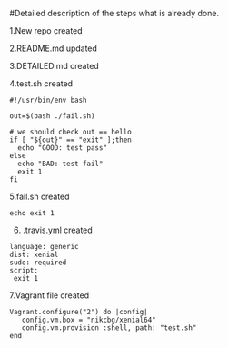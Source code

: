 #Detailed description of the steps what is already done.

1.New repo created

2.README.md updated

3.DETAILED.md created 

4.test.sh created

```
#!/usr/bin/env bash

out=$(bash ./fail.sh)

# we should check out == hello
if [ "${out}" == "exit" ];then
  echo "GOOD: test pass"
else
  echo "BAD: test fail"
  exit 1
fi
```

5.fail.sh created

```
echo exit 1
```

6. .travis.yml created
```
language: generic
dist: xenial
sudo: required
script:
 exit 1
```
7.Vagrant file created

```
Vagrant.configure("2") do |config|
   config.vm.box = "nikcbg/xenial64"
   config.vm.provision :shell, path: "test.sh"
end
```


